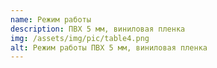 ```yaml
---
name: Режим работы
description: ПВХ 5 мм, виниловая пленка
img: /assets/img/pic/table4.png
alt: Режим работы ПВХ 5 мм, виниловая пленка
---
```

